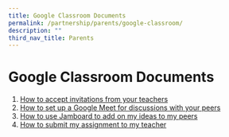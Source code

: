 ```yaml
---
title: Google Classroom Documents
permalink: /partnership/parents/google-classroom/
description: ""
third_nav_title: Parents
---
```

Google Classroom Documents
==========================

1) [How to accept invitations from your teachers](/files/How%20to%20accept%20Invitations%20from%20your%20teachers.pdf)
2) [How to set up a Google Meet for discussions with your peers](/files/How%20to%20set%20up%20a%20Google%20Meet%20for%20discussions%20with%20your%20peers.pdf)
3) [How to use Jamboard to add on my ideas to my peers](/files/How%20to%20use%20Jamboard%20to%20add%20on%20my%20ideas%20to%20my%20peers.pdf)
4) [How to submit my assignment to my teacher](/files/How%20to%20submit%20my%20assignment%20to%20my%20teacher.pdf)